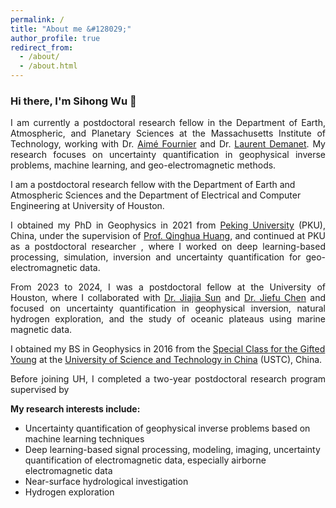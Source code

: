 ```yaml
---
permalink: /
title: "About me &#128029;"
author_profile: true
redirect_from: 
  - /about/
  - /about.html
---
```



<h3>Hi there, I'm Sihong Wu &#128075;</h3>
<p align = "justify"> 
I am currently a postdoctoral research fellow in the Department of Earth, Atmospheric, and Planetary Sciences at the Massachusetts Institute of Technology, working with Dr. <a href="[https://scholar.google.com/citations?user=DkU6jJgAAAAJ&hl=en&oi=ao]" target="_blank" rel="noopener noreferrer">Aimé Fournier</a> and Dr. <a href="[https://math.mit.edu/icg/people/laurent.html]" target="_blank" rel="noopener noreferrer">Laurent Demanet</a>. My research focuses on uncertainty quantification in geophysical inverse problems, machine learning, and geo-electromagnetic methods.
</p> 

  I am a postdoctoral research fellow with the Department of Earth and Atmospheric Sciences and the Department of Electrical and Computer Engineering at University of Houston. 

<p align = "justify"> 
I obtained my PhD in Geophysics in 2021 from <a href="https://english.pku.edu.cn" target="_blank" rel="noopener noreferrer">Peking University</a> (PKU), China, under the supervision of <a href="https://scholar.google.com/citations?user=mvImZ_oAAAAJ&hl=en&oi=ao" target="_blank" rel="noopener noreferrer">Prof. Qinghua Huang</a>, and continued at PKU as a postdoctoral researcher , where I worked on deep learning-based processing, simulation, inversion and uncertainty quantification for geo-electromagnetic data.
</p>

<p align = "justify"> 
From 2023 to 2024, I was a postdoctoral fellow at the University of Houston, where I collaborated with <a href="https://sites.google.com/view/jiajiasun" target="_blank" rel="noopener noreferrer">Dr. Jiajia Sun</a> and  <a href="https://modal.ece.uh.edu/" target="_blank" rel="noopener noreferrer">Dr. Jiefu Chen</a> and focused on uncertainty quantification in geophysical inversion, natural hydrogen exploration, and the study of oceanic plateaus using marine magnetic data.
  
I obtained my BS in Geophysics in 2016 from the <a href="https://en.wikipedia.org/wiki/Special_Class_for_the_Gifted_Young" target="_blank" rel="noopener noreferrer">Special Class for the Gifted Young</a> at the <a href="https://en.ustc.edu.cn/" target="_blank" rel="noopener noreferrer">University of Science and Technology in China</a> (USTC), China.
</p>

<p align = "justify"> 
Before joining UH, I completed a two-year postdoctoral research program supervised by 
</p>
<p align = "justify"> 
<strong>My research interests include:</strong>
</p>
  
<ul>
<li>Uncertainty quantification of geophysical inverse problems based on machine learning techniques</li>
<li>Deep learning-based signal processing, modeling, imaging, uncertainty quantification of electromagnetic data, especially airborne electromagnetic data</li>
<li>Near-surface hydrological investigation</li>
<li>Hydrogen exploration</li>
</ul>


